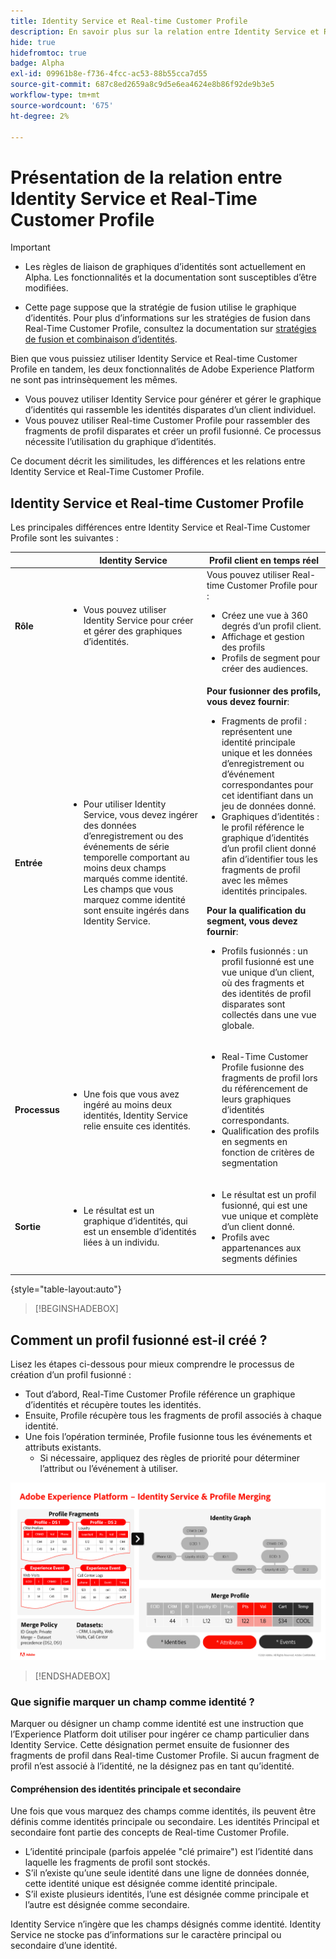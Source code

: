 ```yaml
---
title: Identity Service et Real-time Customer Profile
description: En savoir plus sur la relation entre Identity Service et Real-Time Customer Profile
hide: true
hidefromtoc: true
badge: Alpha
exl-id: 09961b8e-f736-4fcc-ac53-88b55cca7d55
source-git-commit: 687c8ed2659a8c9d5e6ea4624e8b86f92de9b3e5
workflow-type: tm+mt
source-wordcount: '675'
ht-degree: 2%

---
```


# Présentation de la relation entre Identity Service et Real-Time Customer Profile

>[!IMPORTANT]
>
>* Les règles de liaison de graphiques d’identités sont actuellement en Alpha. Les fonctionnalités et la documentation sont susceptibles d’être modifiées.
>
>* Cette page suppose que la stratégie de fusion utilise le graphique d’identités. Pour plus d’informations sur les stratégies de fusion dans Real-Time Customer Profile, consultez la documentation sur [stratégies de fusion et combinaison d’identités](../profile/merge-policies/overview.md#identity-stitching).

Bien que vous puissiez utiliser Identity Service et Real-time Customer Profile en tandem, les deux fonctionnalités de Adobe Experience Platform ne sont pas intrinsèquement les mêmes.

* Vous pouvez utiliser Identity Service pour générer et gérer le graphique d’identités qui rassemble les identités disparates d’un client individuel.
* Vous pouvez utiliser Real-time Customer Profile pour rassembler des fragments de profil disparates et créer un profil fusionné. Ce processus nécessite l’utilisation du graphique d’identités.

Ce document décrit les similitudes, les différences et les relations entre Identity Service et Real-Time Customer Profile.

## Identity Service et Real-time Customer Profile

Les principales différences entre Identity Service et Real-Time Customer Profile sont les suivantes :

| | Identity Service | Profil client en temps réel |
| --- | --- |--- |
| **Rôle** | <ul><li>Vous pouvez utiliser Identity Service pour créer et gérer des graphiques d’identités.</li></ul> | Vous pouvez utiliser Real-time Customer Profile pour : <ul><li>Créez une vue à 360 degrés d’un profil client.</li><li>Affichage et gestion des profils</li><li>Profils de segment pour créer des audiences.</li></ul> |
| **Entrée** | <ul><li>Pour utiliser Identity Service, vous devez ingérer des données d’enregistrement ou des événements de série temporelle comportant au moins deux champs marqués comme identité. Les champs que vous marquez comme identité sont ensuite ingérés dans Identity Service.</li></ul> | **Pour fusionner des profils, vous devez fournir**: <ul><li>Fragments de profil : représentent une identité principale unique et les données d’enregistrement ou d’événement correspondantes pour cet identifiant dans un jeu de données donné.</li><li>Graphiques d’identités : le profil référence le graphique d’identités d’un profil client donné afin d’identifier tous les fragments de profil avec les mêmes identités principales.</li></ul> **Pour la qualification du segment, vous devez fournir**: <ul><li>Profils fusionnés : un profil fusionné est une vue unique d’un client, où des fragments et des identités de profil disparates sont collectés dans une vue globale.</li></ul> |
| **Processus** | <ul><li>Une fois que vous avez ingéré au moins deux identités, Identity Service relie ensuite ces identités.</li></ul> | <ul><li>Real-Time Customer Profile fusionne des fragments de profil lors du référencement de leurs graphiques d’identités correspondants.</li><li>Qualification des profils en segments en fonction de critères de segmentation</li></ul> |
| **Sortie** | <ul><li>Le résultat est un graphique d’identités, qui est un ensemble d’identités liées à un individu.</li></ul> | <ul><li>Le résultat est un profil fusionné, qui est une vue unique et complète d’un client donné.</li><li>Profils avec appartenances aux segments définies</li></ul> |

{style="table-layout:auto"}

>[!BEGINSHADEBOX]

## Comment un profil fusionné est-il créé ?

Lisez les étapes ci-dessous pour mieux comprendre le processus de création d’un profil fusionné :

* Tout d’abord, Real-Time Customer Profile référence un graphique d’identités et récupère toutes les identités.
* Ensuite, Profile récupère tous les fragments de profil associés à chaque identité.
* Une fois l’opération terminée, Profile fusionne tous les événements et attributs existants.
   * Si nécessaire, appliquez des règles de priorité pour déterminer l’attribut ou l’événement à utiliser.

![Graphique de flux détaillant le fonctionnement d’Identity Service et de la fusion de profils.](./images/identity-settings/identity-and-profile.png)

>[!ENDSHADEBOX]

### Que signifie marquer un champ comme identité ?

Marquer ou désigner un champ comme identité est une instruction que l’Experience Platform doit utiliser pour ingérer ce champ particulier dans Identity Service. Cette désignation permet ensuite de fusionner des fragments de profil dans Real-time Customer Profile. Si aucun fragment de profil n’est associé à l’identité, ne la désignez pas en tant qu’identité.

#### Compréhension des identités principale et secondaire

Une fois que vous marquez des champs comme identités, ils peuvent être définis comme identités principale ou secondaire. Les identités Principal et secondaire font partie des concepts de Real-time Customer Profile.

* L’identité principale (parfois appelée &quot;clé primaire&quot;) est l’identité dans laquelle les fragments de profil sont stockés.
* S’il n’existe qu’une seule identité dans une ligne de données donnée, cette identité unique est désignée comme identité principale.
* S’il existe plusieurs identités, l’une est désignée comme principale et l’autre est désignée comme secondaire.

Identity Service n’ingère que les champs désignés comme identité. Identity Service ne stocke pas d’informations sur le caractère principal ou secondaire d’une identité.
